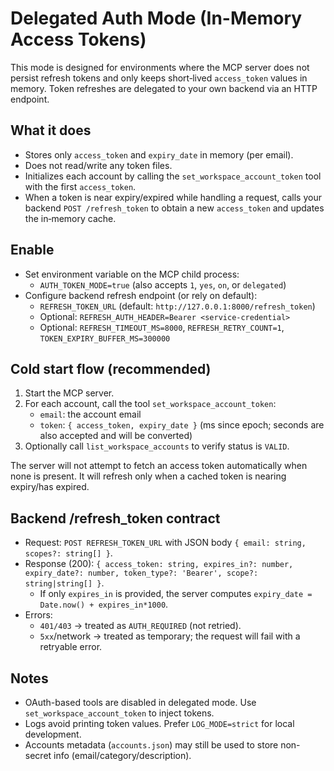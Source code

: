 # Delegated Auth Mode (In-Memory Access Tokens)

This mode is designed for environments where the MCP server does not persist refresh tokens and only keeps short‑lived `access_token` values in memory. Token refreshes are delegated to your own backend via an HTTP endpoint.

## What it does
- Stores only `access_token` and `expiry_date` in memory (per email).
- Does not read/write any token files.
- Initializes each account by calling the `set_workspace_account_token` tool with the first `access_token`.
- When a token is near expiry/expired while handling a request, calls your backend `POST /refresh_token` to obtain a new `access_token` and updates the in‑memory cache.

## Enable
- Set environment variable on the MCP child process:
  - `AUTH_TOKEN_MODE=true` (also accepts `1`, `yes`, `on`, or `delegated`)
- Configure backend refresh endpoint (or rely on default):
  - `REFRESH_TOKEN_URL` (default: `http://127.0.0.1:8000/refresh_token`)
  - Optional: `REFRESH_AUTH_HEADER=Bearer <service-credential>`
  - Optional: `REFRESH_TIMEOUT_MS=8000`, `REFRESH_RETRY_COUNT=1`, `TOKEN_EXPIRY_BUFFER_MS=300000`

## Cold start flow (recommended)
1. Start the MCP server.
2. For each account, call the tool `set_workspace_account_token`:
   - `email`: the account email
   - `token`: `{ access_token, expiry_date }` (ms since epoch; seconds are also accepted and will be converted)
3. Optionally call `list_workspace_accounts` to verify status is `VALID`.

The server will not attempt to fetch an access token automatically when none is present. It will refresh only when a cached token is nearing expiry/has expired.

## Backend /refresh_token contract
- Request: `POST REFRESH_TOKEN_URL` with JSON body `{ email: string, scopes?: string[] }`.
- Response (200): `{ access_token: string, expires_in?: number, expiry_date?: number, token_type?: 'Bearer', scope?: string|string[] }`.
  - If only `expires_in` is provided, the server computes `expiry_date = Date.now() + expires_in*1000`.
- Errors:
  - `401/403` → treated as `AUTH_REQUIRED` (not retried).
  - `5xx`/network → treated as temporary; the request will fail with a retryable error.

## Notes
- OAuth-based tools are disabled in delegated mode. Use `set_workspace_account_token` to inject tokens.
- Logs avoid printing token values. Prefer `LOG_MODE=strict` for local development.
- Accounts metadata (`accounts.json`) may still be used to store non-secret info (email/category/description).
